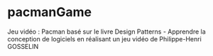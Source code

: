 # pacmanGame
Jeu vidéo : Pacman basé sur le livre Design Patterns - Apprendre la conception de logiciels en réalisant un jeu vidéo de Philippe-Henri GOSSELIN
